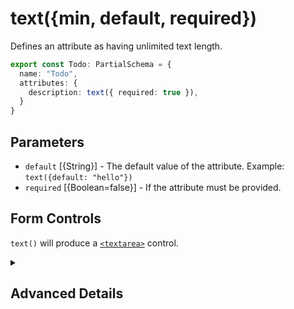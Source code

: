 # text({min, default, required})

Defines an attribute as having unlimited text length.

```ts
export const Todo: PartialSchema = {
  name: "Todo",
  attributes: {
    description: text({ required: true }),
  }
}
```

## Parameters

- `default` [{String}] - The default value of the attribute.  Example: `text({default: "hello"})`
- `required` [{Boolean=false}] - If the attribute must be provided.

## Form Controls

`text()` will produce a [`<textarea>`](https://developer.mozilla.org/en-US/docs/Web/HTML/Element/textarea) control. 


<details>
<summary>

## Advanced Details

</summary>

### Control Type

```js
{
  type: "String",
  allowNull: Boolean, 
  max: Infinity,
  min: 0
}
```


### Sequelize Type

```js
{
 type: "TEXT",
 typeArgs: [],
 allowNull: Boolean
}
```
  
</details>



